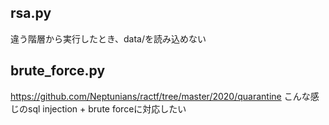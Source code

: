 ## rsa.py
違う階層から実行したとき、data/を読み込めない

## brute\_force.py
https://github.com/Neptunians/ractf/tree/master/2020/quarantine
こんな感じのsql injection + brute forceに対応したい
